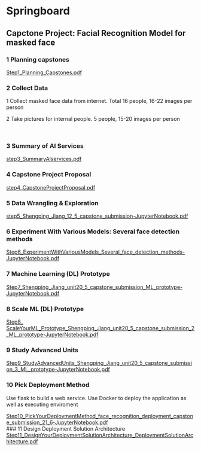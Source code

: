 # Springboard
## Capctone Project: Facial Recognition Model for masked face
### 1 Planning capstones
<a href="capstone/Step1_Planning_Capstones.pdf">Step1_Planning_Capstones.pdf</a>
<br>
### 2 Collect Data
<p>1 Collect masked face data from internet. 
Total 16 people, 16-22 images per person</p>
<p>2 Take pictures for internal people.
5 people, 15-20 images per person</p>
<br>

### 3 Summary of AI Services
<a href="capstone/step3_SummaryAIservices.pdf">step3_SummaryAIservices.pdf</a>
<br>
### 4 Capstone Project Proposal
<a href="capstone/step4_CapstoneProjectProposal.pdf">step4_CapstoneProjectProposal.pdf</a>
<br>
### 5 Data Wrangling & Exploration
<a href="capstone/step5_Shengping_Jiang_12_5_capstone_submission-JupyterNotebook.pdf">step5_Shengping_Jiang_12_5_capstone_submission-JupyterNotebook.pdf</a>
<br>
### 6 Experiment With Various Models: Several face detection methods
<a href="capstone/Step6_ExperimentWithVariousModels_Several_face_detection_methods-JupyterNotebook.pdf">Step6_ExperimentWithVariousModels_Several_face_detection_methods-JupyterNotebook.pdf</a>
<br>
### 7 Machine Learning (DL) Prototype
<a href="capstone/Step7_Shengping_Jiang_unit20_5_capstone_submission_ML_prototype-JupyterNotebook.pdf">Step7_Shengping_Jiang_unit20_5_capstone_submission_ML_prototype-JupyterNotebook.pdf</a>
<br>
### 8 Scale ML (DL) Prototype
<a href="capstone/Step8_ ScaleYourML_Prototype_Shengping_Jiang_unit20_5_capstone_submission_2_ML_prototype-JupyterNotebook.pdf">Step8_ ScaleYourML_Prototype_Shengping_Jiang_unit20_5_capstone_submission_2_ML_prototype-JupyterNotebook.pdf</a>
<br>
### 9 Study Advanced Units
<a href="capstone/Step9_StudyAdvancedUnits_Shengping_Jiang_unit20_5_capstone_submission_3_ML_prototype-JupyterNotebook.pdf">Step9_StudyAdvancedUnits_Shengping_Jiang_unit20_5_capstone_submission_3_ML_prototype-JupyterNotebook.pdf</a>
<br>
### 10 Pick Deployment Method
<p>Use flask to build a web service. Use Docker to deploy the application as well as executing enviroment</p>
<a href="capstone/Step10_PickYourDeploymentMethod_face_recognition_deployment_capstone_submission_21_6-JupyterNotebook.pdf">Step10_PickYourDeploymentMethod_face_recognition_deployment_capstone_submission_21_6-JupyterNotebook.pdf</a>
<br>
### 11 Design Deployment Solution Architecture
<a href="capstone/Step11_DesignYourDeploymentSolutionArchitecture_DeploymentSolutionArchitecture.pdf">Step11_DesignYourDeploymentSolutionArchitecture_DeploymentSolutionArchitecture.pdf</a>
<br>











